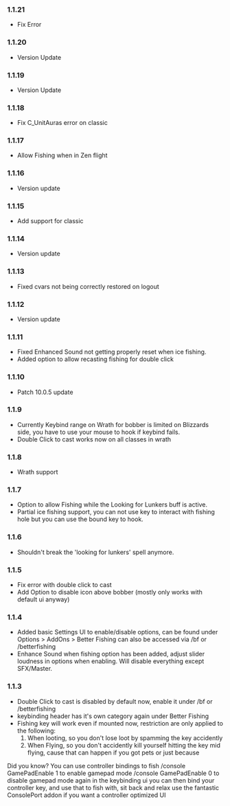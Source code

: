 ### 1.1.21
- Fix Error

### 1.1.20
- Version Update

### 1.1.19
- Version Update

### 1.1.18
- Fix C_UnitAuras error on classic

### 1.1.17
- Allow Fishing when in Zen flight

### 1.1.16
- Version update

### 1.1.15
- Add support for classic

### 1.1.14
- Version update

### 1.1.13
- Fixed cvars not being correctly restored on logout

### 1.1.12
- Version update

### 1.1.11
- Fixed Enhanced Sound not getting properly reset when ice fishing.
- Added option to allow recasting fishing for double click

### 1.1.10
- Patch 10.0.5 update

### 1.1.9
- Currently Keybind range on Wrath for bobber is limited on Blizzards side, you have to use your mouse to hook if keybind fails.
- Double Click to cast works now on all classes in wrath

### 1.1.8
- Wrath support

### 1.1.7
- Option to allow Fishing while the Looking for Lunkers buff is active.
- Partial ice fishing support, you can not use key to interact with fishing hole but you can use the bound key to hook.

### 1.1.6
- Shouldn't break the 'looking for lunkers' spell anymore.

### 1.1.5
- Fix error with double click to cast
- Add Option to disable icon above bobber (mostly only works with default ui anyway)

### 1.1.4
- Added basic Settings UI to enable/disable options, can be found under Options > AddOns > Better Fishing can also be accessed via /bf or /betterfishing
- Enhance Sound when fishing option has been added, adjust slider loudness in options when enabling. Will disable everything except SFX/Master.

### 1.1.3
- Double Click to cast is disabled by default now, enable it under /bf or /betterfishing
- keybinding header has it's own category again under Better Fishing
- Fishing key will work even if mounted now, restriction are only applied to the following:
  1. When looting, so you don't lose loot by spamming the key accidently
  2. When Flying, so you don't accidently kill yourself hitting the key mid flying, cause that can happen if you got pets or just because

Did you know? You can use controller bindings to fish
/console GamePadEnable 1 to enable gamepad mode
/console GamePadEnable 0 to disable gamepad mode again
in the keybinding ui you can then bind your controller key, and use that to fish with, sit back and relax
use the fantastic ConsolePort addon if you want a controller optimized UI